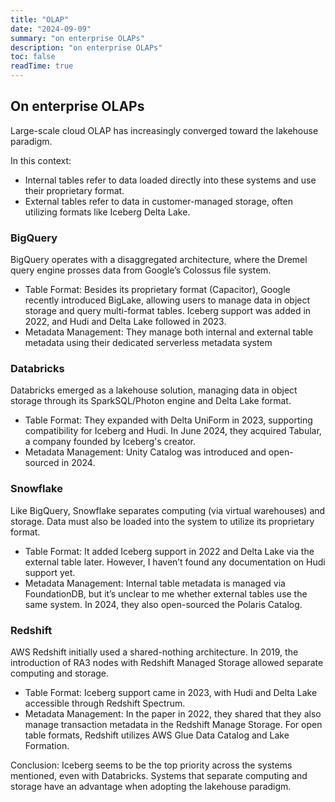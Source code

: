 ```yaml
---
title: "OLAP"
date: "2024-09-09"
summary: "on enterprise OLAPs"
description: "on enterprise OLAPs"
toc: false
readTime: true
---
```


## On enterprise OLAPs

Large-scale cloud OLAP has increasingly converged toward the lakehouse paradigm.

In this context:

- Internal tables refer to data loaded directly into these systems and use their proprietary format.
- External tables refer to data in customer-managed storage, often utilizing formats like Iceberg Delta Lake.

### BigQuery

BigQuery operates with a disaggregated architecture, where the Dremel query engine prosses data from Google’s Colossus file system.

- Table Format: Besides its proprietary format (Capacitor), Google recently introduced BigLake, allowing users to manage data in object storage and query multi-format tables. Iceberg support was added in 2022, and Hudi and Delta Lake followed in 2023.
- Metadata Management: They manage both internal and external table metadata using their dedicated serverless metadata system

### Databricks

Databricks emerged as a lakehouse solution, managing data in object storage through its SparkSQL/Photon engine and Delta Lake format.

- Table Format: They expanded with Delta UniForm in 2023, supporting compatibility for Iceberg and Hudi. In June 2024, they acquired Tabular, a company founded by Iceberg's creator.
- Metadata Management: Unity Catalog was introduced and open-sourced in 2024.

### Snowflake

Like BigQuery, Snowflake separates computing (via virtual warehouses) and storage. Data must also be loaded into the system to utilize its proprietary format.

- Table Format: It added Iceberg support in 2022 and Delta Lake via the external table later. However, I haven’t found any documentation on Hudi support yet.
- Metadata Management: Internal table metadata is managed via FoundationDB, but it’s unclear to me whether external tables use the same system. In 2024, they also open-sourced the Polaris Catalog.

### Redshift

AWS Redshift initially used a shared-nothing architecture. In 2019, the introduction of RA3 nodes with Redshift Managed Storage allowed separate computing and storage.

- Table Format: Iceberg support came in 2023, with Hudi and Delta Lake accessible through Redshift Spectrum.
- Metadata Management: In the paper in 2022, they shared that they also manage transaction metadata in the Redshift Manage Storage. For open table formats, Redshift utilizes AWS Glue Data Catalog and Lake Formation.

Conclusion: Iceberg seems to be the top priority across the systems mentioned, even with Databricks. Systems that separate computing and storage have an advantage when adopting the lakehouse paradigm.
